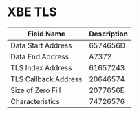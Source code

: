 # XBE TLS

| Field Name | Description |
|---|---|
| Data Start Address | 6574656D |
| Data End Address | A7372 |
| TLS Index Address | 61657243 |
| TLS Callback Address | 20646574 |
| Size of Zero Fill | 2077656E |
| Characteristics | 74726576 |
